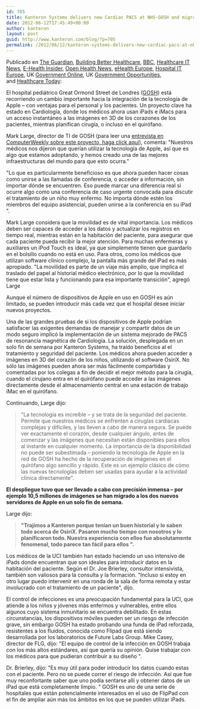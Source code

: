 ```yaml
---
id: 705
title: Kanteron Systems delivers new Cardiac PACS at NHS-GOSH and migrates more than 10 million images in a weekend
date: 2012-06-12T17:45:49+00:00
author: kanteron
layout: post
guid: http://www.kanteron.com/blog/?p=705
permalink: /2012/06/12/kanteron-systems-delivers-new-cardiac-pacs-at-nhs-gosh-and-migrates-more-than-10-million-images-in-a-weekend/
---
```

Publicado en <a title="http://www.guardian.co.uk/government-computing-network/2012/jun/13/ipads-imacs-great-ormond-street-hospital-trust" href="http://www.guardian.co.uk/government-computing-network/2012/jun/13/ipads-imacs-great-ormond-street-hospital-trust" target="_blank">The Guardian</a>, <a title="http://www.buildingbetterhealthcare.co.uk/news/article_page/Apple_technology_boosts_care_at_Great_Ormond_Street/78680" href="http://www.buildingbetterhealthcare.co.uk/news/article_page/Apple_technology_boosts_care_at_Great_Ormond_Street/78680" target="_blank">Building Better Healthcare</a>, <a title="http://www.bbc.co.uk/iplayer/episode/b01jzn25/Great_Ormond_Street_Series_2_Decisions_for_Life/" href="http://www.bbc.co.uk/iplayer/episode/b01jzn25/Great_Ormond_Street_Series_2_Decisions_for_Life/" target="_blank">BBC</a>, <a title="http://www.healthcareitnews.com/press-release/great-ormond-street-children’s-hospital-brings-apple-technology-fold" href="http://www.healthcareitnews.com/press-release/great-ormond-street-children’s-hospital-brings-apple-technology-fold" target="_blank">Healthcare IT News</a>, <a title="http://www.ehi.co.uk/news/acute-care/7817/great-ormond-street-bites-into-apple" href="http://www.ehi.co.uk/news/acute-care/7817/great-ormond-street-bites-into-apple" target="_blank">E-Health Insider</a>, <a title="http://openhealthnews.com/content/kanteron-systems-helps-london-hospital-migrate-over-10-million-images-weekend" href="http://openhealthnews.com/content/kanteron-systems-helps-london-hospital-migrate-over-10-million-images-weekend" target="_blank">Open Health News</a>, <a title="http://www.ehealthnews.eu/industry/3104-great-ormond-street-childrens-hospital-brings-appler-technology-into-the-fold" href="http://www.ehealthnews.eu/industry/3104-great-ormond-street-childrens-hospital-brings-appler-technology-into-the-fold" target="_blank">eHealth Europe</a>, <a title="http://www.hospitaliteurope.com/article/28830/UK_children%27s_hospital_welcomes_Apple_technology" href="http://www.hospitaliteurope.com/article/28830/UK_children%27s_hospital_welcomes_Apple_technology" target="_blank">Hospital IT Europe</a>, UK <a title="http://www.government-online.net/great-ormond-street-hospital-deploys-ipads-and-imacs/" href="http://www.government-online.net/great-ormond-street-hospital-deploys-ipads-and-imacs/" target="_blank">Government Online</a>, UK <a title="http://www.govopps.co.uk/tablet-devices-rolled-out-at-great-ormond-street-hospital/" href="http://www.govopps.co.uk/tablet-devices-rolled-out-at-great-ormond-street-hospital/" target="_blank">Government Opportunities</a>, and <a title="http://www.healthcare-today.co.uk/news/ipads-deployed-at-great-ormond-street/22107/" href="http://www.healthcare-today.co.uk/news/ipads-deployed-at-great-ormond-street/22107/" target="_blank">Healthcare Today</a>:

El hospital pediátrico Great Ormond Street de Londres (<a title="http://www.gosh.nhs.uk/" href="http://www.gosh.nhs.uk/" target="_blank">GOSH</a>) está recorriendo un cambio importante hacia la integración de la tecnología de Apple – con ventajas para el personal y los pacientes. Un proyecto clave ha estado en Cardiología, donde los médicos ahora usan iPads e iMacs para un acceso instantáneo a las imágenes en 3D de los corazones de los pacientes, mientras planifican cirugía, o incluso en el quirófano.

Mark Large, director de TI de GOSH (para leer una <a title="http://www.computerweekly.com/news/2240159901/CIO-interview-Mark-Large-Great-ormond-Street-Hospital" href="http://www.computerweekly.com/news/2240159901/CIO-interview-Mark-Large-Great-ormond-Street-Hospital" target="_blank">entrevista en ComputerWeekly sobre este proyecto, haga click aquí</a>), comenta: "Nuestros médicos nos dijeron que querían utilizar la tecnología de Apple, así que es algo que estamos adoptando, y hemos creado una de las mejores infraestructuras del mundo para que esto ocurra."

"Lo que es particularmente beneficioso es que ahora pueden hacer cosas como unirse a las llamadas de conferencia, o acceder a información, sin importar dónde se encuentren. Eso puede marcar una diferencia real si ocurre algo como una conferencia de caso urgente convocada para discutir el tratamiento de un niño muy enfermo. No importa dónde estén los miembros del equipo asistencial, pueden unirse a la conferencia en su iPad ".

Mark Large considera que la movilidad es de vital importancia. Los médicos deben ser capaces de acceder a los datos y actualizar los registros en tiempo real, mientras están en la habitación del paciente, para asegurar que cada paciente pueda recibir la mejor atención. Para muchas enfermeras y auxiliares un iPod Touch es ideal, ya que simplemente tienen que guardarlo en el bolsillo cuando no está en uso. Para otros, como los médicos que utilizan software clínico complejo, la pantalla más grande del iPad es más apropiado. "La movilidad es parte de un viaje más amplio, que implica el traslado del papel al historial médico electrónico, por lo que la movilidad tiene que estar lista y funcionando para esa importante transición", agregó Large

Aunque el número de dispositivos de Apple en uso en GOSH es aún limitado, se pueden introducir más cada vez que el hospital desee iniciar nuevos proyectos.

Una de las grandes pruebas de si los dispositivos de Apple podrían satisfacer las exigentes demandas de manejar y compartir datos de un modo seguro implicó la implementación de un sistema mejorado de PACS de resonancia magnética de Cardiología. La solución, desplegada en un solo fin de semana por Kanteron Systems, ha traído beneficios al el tratamiento y seguridad del paciente. Los médicos ahora pueden acceder a imágenes en 3D del corazón de los niños, utilizando el software OsiriX. No sólo las imágenes pueden ahora ser más fácilmente compartidas y comentadas por los colegas a fin de decidir el mejor método para la cirugía, cuando el cirujano entra en el quirófano puede acceder a las imágenes directamente desde el almacenamiento central en una estación de trabajo iMac en el quirófano. 

Continuando, Large dijo:

> "La tecnología es increíble – y se trata de la seguridad del paciente. Permite que nuestros médicos se enfrenten a cirugías cardiacas complejas y difíciles, y las lleven a cabo de manera segura. Se puede ver exactamente el corazón, desde cualquier ángulo, antes de comenzar y las imágenes que necesitan están disponibles para ellos al instante en cualquier momento. La importancia de la disponibilidad no puede ser subestimada – poniendo la tecnología de Apple en la red de GOSH ha hecho de la recuperación de imágenes en el quirófano algo sencillo y rápido. Este es un ejemplo clásico de cómo las nuevas tecnologías deben ser usadas para ayudar a la actividad clínica directamente".

**El despliegue tuvo que ser llevado a cabo con precisión inmensa – por ejemplo 10,5 millones de imágenes se han migrado a los dos nuevos servidores de Apple en un solo fin de semana.**

Large dijo:

> **"Trajimos a Kanteron porque tenían un buen historial y lo saben todo acerca de OsiriX. Pasaron mucho tiempo con nosotros y lo planificaron todo. Nuestra experiencia con ellos fue absolutamente fenomenal, todo parece tan fácil para ellos ".**

Los médicos de la UCI también han estado haciendo un uso intensivo de iPads donde encuentran que son ideales para introducir datos en la habitación del paciente. Según el Dr. Joe Brierley, consultor intensivista, también son valiosos para la consulta y la formación. "Incluso si estoy en otro lugar puedo intervenir en una ronda de la sala de forma remota y estar involucrado con el tratamiento de un paciente", dijo. 

El control de infecciones es una preocupación fundamental para la UCI, que atiende a los niños y jóvenes más enfermos y vulnerables, entre ellos algunos cuyo sistema inmunitario se encuentra debilitado. En estas circunstancias, los dispositivos móviles pueden ser un riesgo de infección grave, sin embargo GOSH ha estado probando una funda de iPad reforzada, resistentes a los fluidos, conocida como Flipad que está siendo desarrollada por los laboratorios de Future Labs Group. Mike Casey, director de FLG, dijo: "El equipo de control de la infección en GOSH trabaja con los más altos estándares, así que quería su opinión. Quise trabajar con los médicos para que pudieran contribuir a su diseño ".

Dr. Brierley, dijo: "Es muy útil para poder introducir los datos cuando estas con el paciente. Pero no se puede correr el riesgo de infección. Así que fue muy reconfortante saber que uno podía sentarse allí y obtener datos de un iPad que está completamente limpio. " GOSH es uno de una serie de hospitales que están potencialmente interesados ​​en el uso de FlipPad con el fin de ampliar aún más los ámbitos en los que se pueden utilizar iPads.
